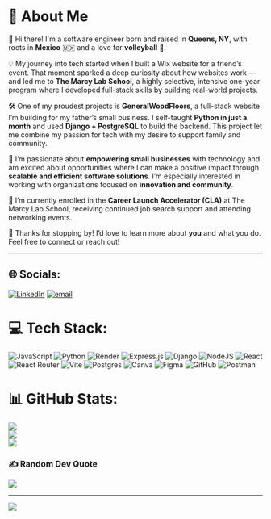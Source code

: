 # 💫 About Me

👋 Hi there! I'm a software engineer born and raised in **Queens, NY**, with roots in **Mexico** 🇲🇽 and a love for **volleyball** 🏐.

💡 My journey into tech started when I built a Wix website for a friend’s event. That moment sparked a deep curiosity about how websites work — and led me to **The Marcy Lab School**, a highly selective, intensive one-year program where I developed full-stack skills by building real-world projects.

🛠️ One of my proudest projects is **GeneralWoodFloors**, a full-stack website I’m building for my father’s small business. I self-taught **Python in just a month** and used **Django + PostgreSQL** to build the backend. This project let me combine my passion for tech with my desire to support family and community.

🚀 I’m passionate about **empowering small businesses** with technology and am excited about opportunities where I can make a positive impact through **scalable and efficient software solutions**. I’m especially interested in working with organizations focused on **innovation and community**.

🎯 I’m currently enrolled in the **Career Launch Accelerator (CLA)** at The Marcy Lab School, receiving continued job search support and attending networking events.

🤝 Thanks for stopping by! I’d love to learn more about **you** and what you do. Feel free to connect or reach out!

---

## 🌐 Socials:
[![LinkedIn](https://img.shields.io/badge/LinkedIn-%230077B5.svg?logo=linkedin&logoColor=white)](https://www.linkedin.com/in/america-xicotencatl-alvarez/) [![email](https://img.shields.io/badge/Email-D14836?logo=gmail&logoColor=white)](mailto:americaxalvarez@gmail.com) 

# 💻 Tech Stack:
![JavaScript](https://img.shields.io/badge/javascript-%23323330.svg?style=for-the-badge&logo=javascript&logoColor=%23F7DF1E) ![Python](https://img.shields.io/badge/python-3670A0?style=for-the-badge&logo=python&logoColor=ffdd54) ![Render](https://img.shields.io/badge/Render-%46E3B7.svg?style=for-the-badge&logo=render&logoColor=white) ![Express.js](https://img.shields.io/badge/express.js-%23404d59.svg?style=for-the-badge&logo=express&logoColor=%2361DAFB) ![Django](https://img.shields.io/badge/django-%23092E20.svg?style=for-the-badge&logo=django&logoColor=white) ![NodeJS](https://img.shields.io/badge/node.js-6DA55F?style=for-the-badge&logo=node.js&logoColor=white) ![React](https://img.shields.io/badge/react-%2320232a.svg?style=for-the-badge&logo=react&logoColor=%2361DAFB) ![React Router](https://img.shields.io/badge/React_Router-CA4245?style=for-the-badge&logo=react-router&logoColor=white) ![Vite](https://img.shields.io/badge/vite-%23646CFF.svg?style=for-the-badge&logo=vite&logoColor=white) ![Postgres](https://img.shields.io/badge/postgres-%23316192.svg?style=for-the-badge&logo=postgresql&logoColor=white) ![Canva](https://img.shields.io/badge/Canva-%2300C4CC.svg?style=for-the-badge&logo=Canva&logoColor=white) ![Figma](https://img.shields.io/badge/figma-%23F24E1E.svg?style=for-the-badge&logo=figma&logoColor=white) ![GitHub](https://img.shields.io/badge/github-%23121011.svg?style=for-the-badge&logo=github&logoColor=white) ![Postman](https://img.shields.io/badge/Postman-FF6C37?style=for-the-badge&logo=postman&logoColor=white)
# 📊 GitHub Stats:
![](https://github-readme-stats.vercel.app/api?username=America-X&theme=dark&hide_border=false&include_all_commits=false&count_private=false)<br/>
![](https://nirzak-streak-stats.vercel.app/?user=America-X&theme=dark&hide_border=false)<br/>
![](https://github-readme-stats.vercel.app/api/top-langs/?username=America-X&theme=dark&hide_border=false&include_all_commits=false&count_private=false&layout=compact)

### ✍️ Random Dev Quote
![](https://quotes-github-readme.vercel.app/api?type=horizontal&theme=radical)

---
[![](https://visitcount.itsvg.in/api?id=America-X&icon=0&color=0)](https://visitcount.itsvg.in)
